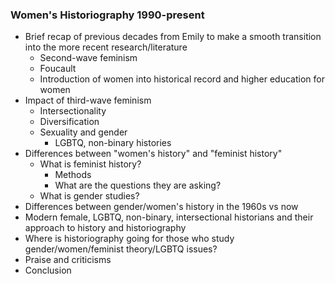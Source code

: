 ### Women's Historiography 1990-present
- Brief recap of previous decades from Emily to make a smooth transition into the more recent research/literature
  - Second-wave feminism
  - Foucault
  - Introduction of women into historical record and higher education for women
- Impact of third-wave feminism
  - Intersectionality
  - Diversification
  - Sexuality and gender
    - LGBTQ, non-binary histories
- Differences between "women's history" and "feminist history"
  - What is feminist history?
    - Methods
    - What are the questions they are asking?
  - What is gender studies?
 - Differences between gender/women's history in the 1960s vs now
  - Modern female, LGBTQ, non-binary, intersectional historians and their approach to history and historiography
- Where is historiography going for those who study gender/women/feminist theory/LGBTQ issues?
- Praise and criticisms
- Conclusion
